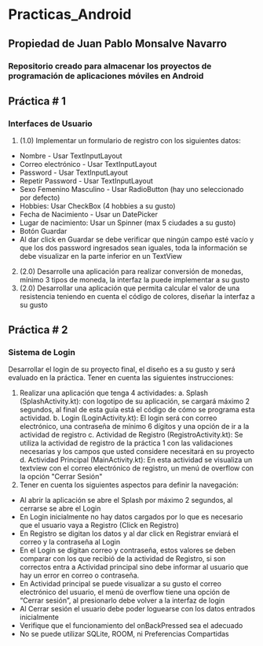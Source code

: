 # Practicas_Android
## Propiedad de Juan Pablo Monsalve Navarro
### Repositorio creado para almacenar los proyectos de programación de aplicaciones móviles en Android

## Práctica # 1
### Interfaces de Usuario
1. (1.0) Implementar un formulario de registro con los siguientes datos:
- Nombre - Usar TextInputLayout
- Correo electrónico - Usar TextInputLayout
- Password - Usar TextInputLayout
- Repetir Password - Usar TextInputLayout
- Sexo Femenino Masculino - Usar RadioButton (hay uno seleccionado por defecto)
- Hobbies: Usar CheckBox (4 hobbies a su gusto)
- Fecha de Nacimiento - Usar un DatePicker
- Lugar de nacimiento: Usar un Spinner (max 5 ciudades a su gusto)
- Botón Guardar
- Al dar click en Guardar se debe verificar que ningún campo esté vacío y que los dos password ingresados sean iguales, toda la información se debe visualizar en la parte inferior en un TextView
2. (2.0) Desarrolle una aplicación para realizar conversión de monedas, mínimo 3 tipos de moneda, la interfaz la puede implementar a su gusto
3. (2.0) Desarrollar una aplicación que permita calcular el valor de una resistencia teniendo en cuenta el código de colores, diseñar la interfaz a su gusto

## Práctica # 2
### Sistema de Login
Desarrollar el login de su proyecto final, el diseño es a su gusto y será evaluado en la
práctica. Tener en cuenta las siguientes instrucciones:
1. Realizar una aplicación que tenga 4 actividades:
a. Splash (SplashActivity.kt): con logotipo de su aplicación, se cargará máximo 2 segundos, al final de esta guía está el código de cómo se programa esta actividad.
b. Login (LoginActivity.kt): El login será con correo electrónico, una contraseña de mínimo 6 dígitos y una opción de ir a la actividad de registro
c. Actividad de Registro (RegistroActivity.kt): Se utiliza la actividad de registro de la práctica 1 con las validaciones necesarias y los campos que usted considere necesitará en su proyecto
d. Actividad Principal (MainActivity.kt): En esta actividad se visualiza un textview con el correo electrónico de registro, un menú de overflow con la opción "Cerrar Sesión"
2. Tener en cuenta los siguientes aspectos para definir la navegación:
- Al abrir la aplicación se abre el Splash por máximo 2 segundos, al cerrarse se abre el Login
- En Login inicialmente no hay datos cargados por lo que es necesario que el usuario vaya a Registro (Click en Registro)
- En Registro se digitan los datos y al dar click en Registrar enviará el correo y la contraseña al Login
- En el Login se digitan correo y contraseña, estos valores se deben comparar con los que recibió de la actividad de Registro, si son correctos entra a  Actividad principal sino debe informar al usuario que hay un error en correo o contraseña.
- En Actividad principal se puede visualizar a su gusto el correo electrónico del usuario, el menú de overflow tiene una opción de “Cerrar sesión”, al presionarlo debe volver a la interfaz de login
- Al Cerrar sesión el usuario debe poder loguearse con los datos entrados inicialmente
- Verifique que el funcionamiento del onBackPressed sea el adecuado
- No se puede utilizar SQLite, ROOM, ni Preferencias Compartidas

